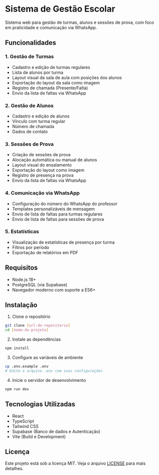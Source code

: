 # Sistema de Gestão Escolar

Sistema web para gestão de turmas, alunos e sessões de prova, com foco em praticidade e comunicação via WhatsApp.

## Funcionalidades

### 1. Gestão de Turmas
- Cadastro e edição de turmas regulares
- Lista de alunos por turma
- Layout visual da sala de aula com posições dos alunos
- Exportação do layout da sala como imagem
- Registro de chamada (Presente/Falta)
- Envio da lista de faltas via WhatsApp

### 2. Gestão de Alunos
- Cadastro e edição de alunos
- Vínculo com turma regular
- Número de chamada
- Dados de contato

### 3. Sessões de Prova
- Criação de sessões de prova
- Alocação automática ou manual de alunos
- Layout visual do ensalamento
- Exportação do layout como imagem
- Registro de presença na prova
- Envio da lista de faltas via WhatsApp

### 4. Comunicação via WhatsApp
- Configuração do número do WhatsApp do professor
- Templates personalizáveis de mensagem
- Envio de lista de faltas para turmas regulares
- Envio de lista de faltas para sessões de prova

### 5. Estatísticas
- Visualização de estatísticas de presença por turma
- Filtros por período
- Exportação de relatórios em PDF

## Requisitos

- Node.js 18+
- PostgreSQL (via Supabase)
- Navegador moderno com suporte a ES6+

## Instalação

1. Clone o repositório
```bash
git clone [url-do-repositorio]
cd [nome-do-projeto]
```

2. Instale as dependências
```bash
npm install
```

3. Configure as variáveis de ambiente
```bash
cp .env.example .env
# Edite o arquivo .env com suas configurações
```

4. Inicie o servidor de desenvolvimento
```bash
npm run dev
```

## Tecnologias Utilizadas

- React
- TypeScript
- Tailwind CSS
- Supabase (Banco de dados e Autenticação)
- Vite (Build e Development)

## Licença

Este projeto está sob a licença MIT. Veja o arquivo [LICENSE](LICENSE) para mais detalhes.
